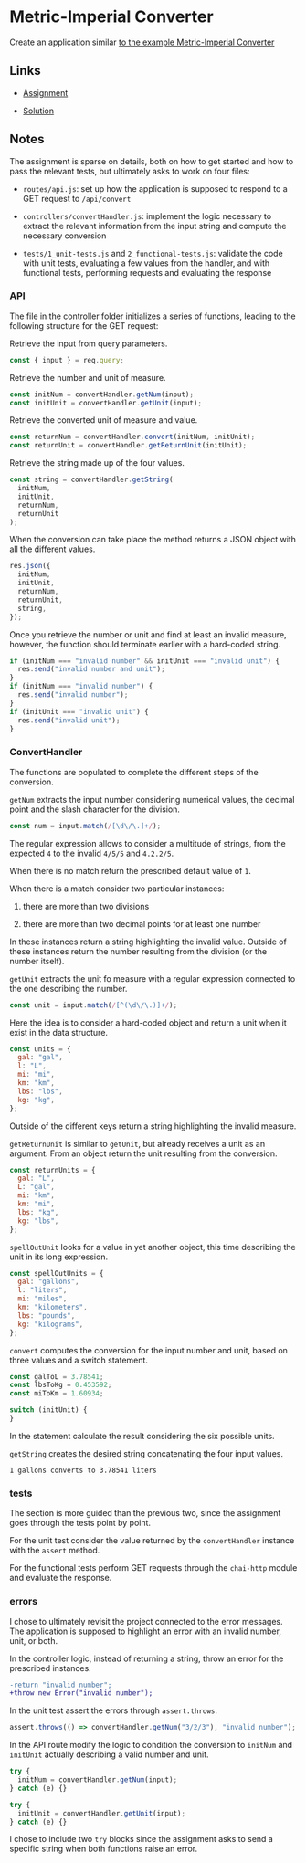 # Metric-Imperial Converter

Create an application similar [to the example Metric-Imperial Converter](https://metric-imperial-converter.freecodecamp.rocks/)

## Links

- [Assignment](https://www.freecodecamp.org/learn/quality-assurance/quality-assurance-projects/metric-imperial-converter)

- [Solution](https://replit.com/@borntofrappe/boilerplate-project-metricimpconverter)

## Notes

The assignment is sparse on details, both on how to get started and how to pass the relevant tests, but ultimately asks to work on four files:

- `routes/api.js`: set up how the application is supposed to respond to a GET request to `/api/convert`

- `controllers/convertHandler.js`: implement the logic necessary to extract the relevant information from the input string and compute the necessary conversion

- `tests/1_unit-tests.js` and `2_functional-tests.js`: validate the code with unit tests, evaluating a few values from the handler, and with functional tests, performing requests and evaluating the response

### API

The file in the controller folder initializes a series of functions, leading to the following structure for the GET request:

Retrieve the input from query parameters.

```js
const { input } = req.query;
```

Retrieve the number and unit of measure.

```js
const initNum = convertHandler.getNum(input);
const initUnit = convertHandler.getUnit(input);
```

Retrieve the converted unit of measure and value.

```js
const returnNum = convertHandler.convert(initNum, initUnit);
const returnUnit = convertHandler.getReturnUnit(initUnit);
```

Retrieve the string made up of the four values.

```js
const string = convertHandler.getString(
  initNum,
  initUnit,
  returnNum,
  returnUnit
);
```

When the conversion can take place the method returns a JSON object with all the different values.

```js
res.json({
  initNum,
  initUnit,
  returnNum,
  returnUnit,
  string,
});
```

Once you retrieve the number or unit and find at least an invalid measure, however, the function should terminate earlier with a hard-coded string.

```js
if (initNum === "invalid number" && initUnit === "invalid unit") {
  res.send("invalid number and unit");
}
if (initNum === "invalid number") {
  res.send("invalid number");
}
if (initUnit === "invalid unit") {
  res.send("invalid unit");
}
```

### ConvertHandler

The functions are populated to complete the different steps of the conversion.

`getNum` extracts the input number considering numerical values, the decimal point and the slash character for the division.

```js
const num = input.match(/[\d\/\.]+/);
```

The regular expression allows to consider a multitude of strings, from the expected `4` to the invalid `4/5/5` and `4.2.2/5`.

When there is no match return the prescribed default value of `1`.

When there is a match consider two particular instances:

1. there are more than two divisions

2. there are more than two decimal points for at least one number

In these instances return a string highlighting the invalid value. Outside of these instances return the number resulting from the division (or the number itself).

`getUnit` extracts the unit fo measure with a regular expression connected to the one describing the number.

```js
const unit = input.match(/[^(\d\/\.)]+/);
```

Here the idea is to consider a hard-coded object and return a unit when it exist in the data structure.

```js
const units = {
  gal: "gal",
  l: "L",
  mi: "mi",
  km: "km",
  lbs: "lbs",
  kg: "kg",
};
```

Outside of the different keys return a string highlighting the invalid measure.

`getReturnUnit` is similar to `getUnit`, but already receives a unit as an argument. From an object return the unit resulting from the conversion.

```js
const returnUnits = {
  gal: "L",
  L: "gal",
  mi: "km",
  km: "mi",
  lbs: "kg",
  kg: "lbs",
};
```

`spellOutUnit` looks for a value in yet another object, this time describing the unit in its long expression.

```js
const spellOutUnits = {
  gal: "gallons",
  l: "liters",
  mi: "miles",
  km: "kilometers",
  lbs: "pounds",
  kg: "kilograms",
};
```

`convert` computes the conversion for the input number and unit, based on three values and a switch statement.

```js
const galToL = 3.78541;
const lbsToKg = 0.453592;
const miToKm = 1.60934;

switch (initUnit) {
}
```

In the statement calculate the result considering the six possible units.

`getString` creates the desired string concatenating the four input values.

```text
1 gallons converts to 3.78541 liters
```

### tests

The section is more guided than the previous two, since the assignment goes through the tests point by point.

For the unit test consider the value returned by the `convertHandler` instance with the `assert` method.

For the functional tests perform GET requests through the `chai-http` module and evaluate the response.

### errors

I chose to ultimately revisit the project connected to the error messages. The application is supposed to highlight an error with an invalid number, unit, or both.

In the controller logic, instead of returning a string, throw an error for the prescribed instances.

```diff
-return "invalid number";
+throw new Error("invalid number");
```

In the unit test assert the errors through `assert.throws`.

```js
assert.throws(() => convertHandler.getNum("3/2/3"), "invalid number");
```

In the API route modify the logic to condition the conversion to `initNum` and `initUnit` actually describing a valid number and unit.

```js
try {
  initNum = convertHandler.getNum(input);
} catch (e) {}

try {
  initUnit = convertHandler.getUnit(input);
} catch (e) {}
```

I chose to include two `try` blocks since the assignment asks to send a specific string when both functions raise an error.
